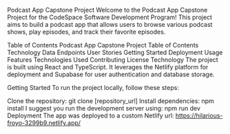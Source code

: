 Podcast App Capstone Project
Welcome to the Podcast App Capstone Project for the CodeSpace Software Development Program! This project aims to build a podcast app that allows users to browse various podcast shows, play episodes, and track their favorite episodes.

Table of Contents
Podcast App Capstone Project
Table of Contents
Technology
Data
Endpoints
User Stories
Getting Started
Deployment
Usage
Features
Technologies Used
Contributing
License
Technology
The project is built using React and TypeScript. It leverages the Netlify platform for deployment and Supabase for user authentication and database storage.

Getting Started
To run the project locally, follow these steps:

Clone the repository: git clone [repository_url]
Install dependencies: npm install
I suggest you run the development server using: npm run dev
Deployment
The app was deployed to a custom Netlify url: https://hilarious-froyo-3299b9.netlify.app/
